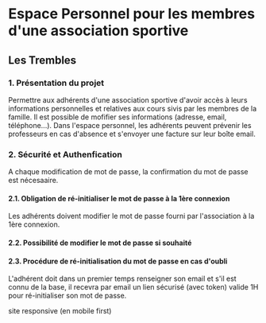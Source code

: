# Espace Personnel pour les membres d'une association sportive 
## Les Trembles 

### 1. Présentation du projet
Permettre aux adhérents d'une association sportive d'avoir accès à leurs informations personnelles et relatives aux cours sivis par les membres de la famille.
Il est possible de mofifier ses informations (adresse, email, téléphone...).
Dans l'espace personnel, les adhérents peuvent prévenir les professeurs en cas d'absence et s'envoyer une facture sur leur boîte email.

### 2. Sécurité et Authenfication
A chaque modification de mot de passe, la confirmation du mot de passe est nécesaaire.

#### 2.1. Obligation de ré-initialiser le mot de passe à la 1ère connexion
Les adhérents doivent modifier le mot de passe fourni par l'association à la 1ère connexion.

#### 2.2. Possibilité de modifier le mot de passe si souhaité

#### 2.3. Procédure de ré-initialisation du mot de passe en cas d'oubli
L'adhérent doit dans un premier temps renseigner son email et s'il est connu de la base, il recevra par email un lien sécurisé (avec token) valide 1H
pour ré-initialiser son mot de passe.





site responsive (en mobile first)
